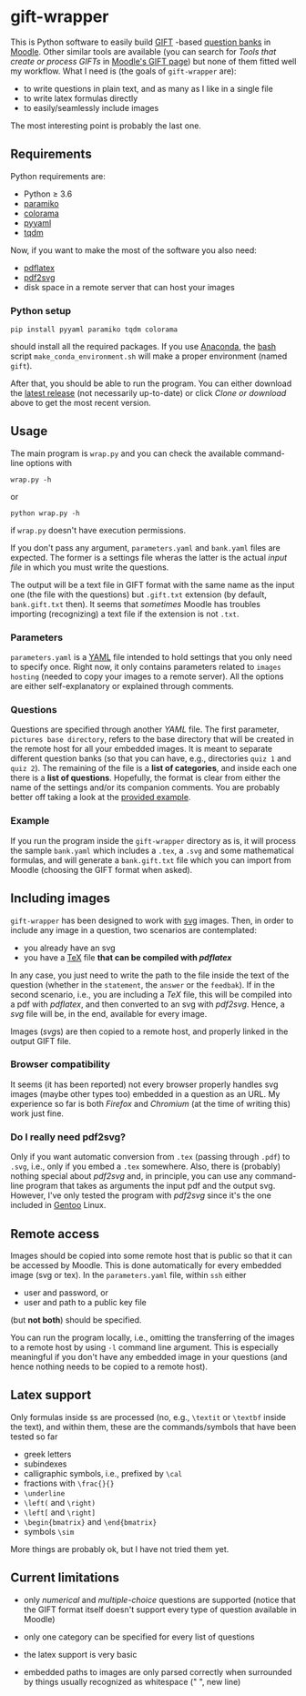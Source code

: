 # gift-wrapper

This is Python software to easily build [GIFT](https://docs.moodle.org/38/en/GIFT_format) -based [question banks](https://docs.moodle.org/38/en/Question_bank) in [Moodle](https://moodle.org/). Other similar tools are available (you can search for *Tools that create or process GIFTs* in [Moodle's GIFT page](https://docs.moodle.org/38/en/GIFT_format)) but none of them fitted well my workflow. What I need is (the goals of `gift-wrapper` are):

* to write questions in plain text, and as many as I like in a single file
* to write latex formulas directly
* to easily/seamlessly include images

The most interesting point is probably the last one.

## Requirements

Python requirements are:

- Python &#8805; 3.6
- [paramiko](http://www.paramiko.org/)
- [colorama](https://pypi.org/project/colorama/)
- [pyyaml](https://pypi.org/project/PyYAML/)
- [tqdm](https://github.com/tqdm/tqdm)

Now, if you want to make the most of the software you also need:

* [pdflatex](https://en.wikipedia.org/wiki/PdfTeX)
* [pdf2svg](https://github.com/dawbarton/pdf2svg/)
* disk space in a remote server that can host your images

### Python setup

```
pip install pyyaml paramiko tqdm colorama
```

should install all the required packages. If you use [Anaconda](https://anaconda.org/), the [bash](https://en.wikipedia.org/wiki/Bash_%28Unix_shell%29) script `make_conda_environment.sh` will make a proper environment (named `gift`).

After that, you should be able to run the program. You can either download the [latest release](https://github.com/manuvazquez/gift-wrapper/releases/latest) (not necessarily up-to-date) or click *Clone or download* above to get the most recent version.

## Usage

The main program is `wrap.py` and you can check the available command-line options with
```
wrap.py -h
```
or
```
python wrap.py -h
```
if `wrap.py` doesn't have execution permissions. 

If you don't pass any argument, `parameters.yaml` and `bank.yaml` files are expected. The former is a settings file wheras the latter is the actual *input file* in which you must write the questions.

The output will be a text file in GIFT format with the same name as the input one (the file with the questions) but `.gift.txt` extension (by default, `bank.gift.txt` then). It seems that *sometimes* Moodle has troubles importing (recognizing) a text file if the extension is not `.txt`. 

### Parameters

`parameters.yaml` is a [YAML](https://en.wikipedia.org/wiki/YAML) file intended to hold settings that you only need to specify once. Right now, it only contains parameters related to `images hosting` (needed to copy your images to a remote server). All the options are either self-explanatory or explained through comments.

### Questions

Questions are specified through another *YAML* file. The first parameter, `pictures base directory`, refers to the base directory that will be created in the remote host for all your embedded images. It is meant to separate different question banks (so that you can have, e.g., directories `quiz 1` and `quiz 2`). The remaining of the file is a **list of categories**, and inside each one there is a **list of questions**. Hopefully, the format is clear from either the name of the settings and/or its companion comments. You are probably better off taking a look at the [provided example](bank.yaml).

### Example

If you run the program inside the `gift-wrapper` directory as is, it will process the sample `bank.yaml` which includes a `.tex`, a `.svg` and some mathematical formulas, and will generate a `bank.gift.txt` file which you can import from Moodle (choosing the GIFT format when asked).

## Including images

`gift-wrapper` has been designed to work with [svg](https://en.wikipedia.org/wiki/Scalable_Vector_Graphics) images. Then, in order to include any image in a question, two scenarios are contemplated:

* you already have an svg
* you have a [TeX](https://en.wikipedia.org/wiki/TeX) file **that can be compiled with *pdflatex***

In any case, you just need to write the path to the file inside the text of the question (whether in the `statement`, the `answer` or the `feedbak`). If in the second scenario, i.e., you are including a *TeX* file, this will be compiled into a pdf with *pdflatex*, and then converted to an svg with *pdf2svg*. Hence, a *svg* file will be, in the end, available for every image.

Images (*svg*s) are then copied to a remote host, and properly linked in the output GIFT file.

### Browser compatibility

It seems (it has been reported) not every browser properly handles svg images (maybe other types too) embedded in a question as an URL. My experience so far is both *Firefox* and *Chromium* (at the time of writing this) work just fine. 

### Do I really need pdf2svg?

Only if you want automatic conversion from `.tex` (passing through `.pdf`) to `.svg`, i.e., only if you embed a `.tex` somewhere.
Also, there is (probably) nothing special about *pdf2svg* and, in principle, you can use any command-line program that takes as arguments the input pdf and the output svg. However, I've only tested the program with *pdf2svg* since it's the one included in [Gentoo](https://www.gentoo.org/) Linux.

## Remote access

Images should be copied into some remote host that is public so that it can be accessed by Moodle. This is done automatically for every embedded image (svg or tex). In the `parameters.yaml` file, within `ssh` either

* user and password, or
* user and path to a public key file

(but **not both**) should be specified.

You can run the program locally, i.e., omitting the transferring of the images to a remote host by using `-l` command line argument. This is especially meaningful if you don't have any embedded image in your questions (and hence nothing needs to be copied to a remote host).

## Latex support

Only formulas inside `$`s are processed (no, e.g., `\textit` or `\textbf` inside the text), and within them, these are the commands/symbols that have been tested so far

- greek letters
- subindexes
- calligraphic symbols, i.e., prefixed by `\cal`
- fractions with `\frac{}{}`
- `\underline`
- `\left(` and `\right)`
- `\left[` and `\right]`
- `\begin{bmatrix}` and `\end{bmatrix}`
- symbols `\sim`

More things are probably ok, but I have not tried them yet.

## Current limitations

- only *numerical* and *multiple-choice* questions are supported (notice that the GIFT format itself doesn't support every type of question available in Moodle)

- only one category can be specified for every list of questions

- the latex support is very basic

- embedded paths to images are only parsed correctly when surrounded by things usually recognized as whitespace (" ", new line)